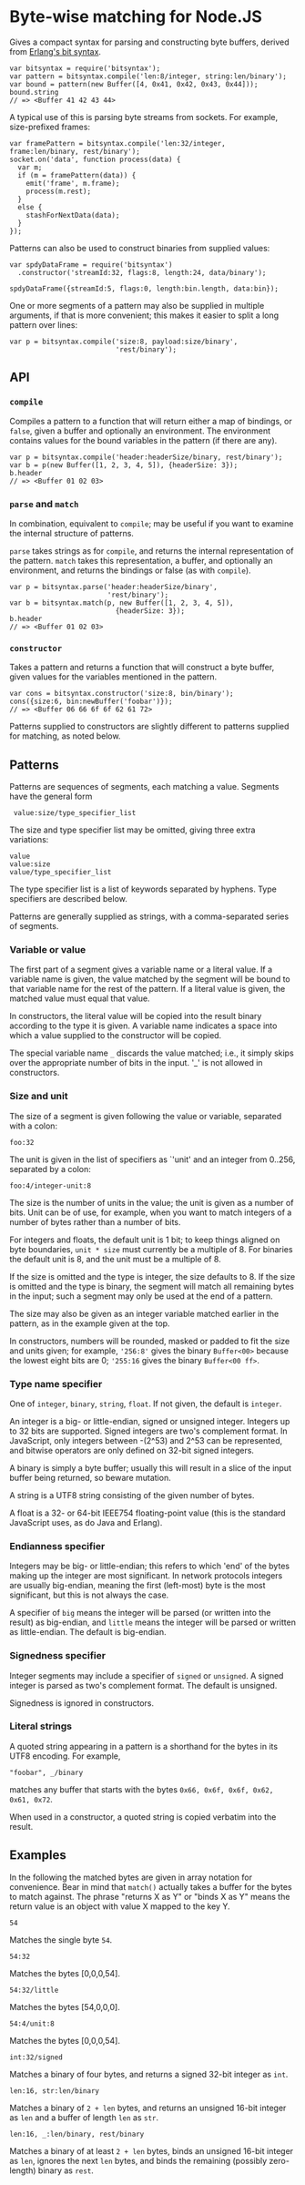 # Byte-wise matching for Node.JS

Gives a compact syntax for parsing and constructing byte buffers,
derived from [Erlang's bit
syntax](http://www.erlang.org/doc/programming_examples/bit_syntax.html#id64858).

    var bitsyntax = require('bitsyntax');
    var pattern = bitsyntax.compile('len:8/integer, string:len/binary');
    var bound = pattern(new Buffer([4, 0x41, 0x42, 0x43, 0x44]));
    bound.string
    // => <Buffer 41 42 43 44>

A typical use of this is parsing byte streams from sockets. For
example, size-prefixed frames:

    var framePattern = bitsyntax.compile('len:32/integer, frame:len/binary, rest/binary');
    socket.on('data', function process(data) {
      var m;
      if (m = framePattern(data)) {
        emit('frame', m.frame);
        process(m.rest);
      }
      else {
        stashForNextData(data);
      }
    });

Patterns can also be used to construct binaries from supplied values:

    var spdyDataFrame = require('bitsyntax')
      .constructor('streamId:32, flags:8, length:24, data/binary');

    spdyDataFrame({streamId:5, flags:0, length:bin.length, data:bin});

One or more segments of a pattern may also be supplied in multiple
arguments, if that is more convenient; this makes it easier to split a
long pattern over lines:

    var p = bitsyntax.compile('size:8, payload:size/binary',
                              'rest/binary');

## API

### `compile`

Compiles a pattern to a function that will return either a map of
bindings, or `false`, given a buffer and optionally an
environment. The environment contains values for the bound variables
in the pattern (if there are any).

    var p = bitsyntax.compile('header:headerSize/binary, rest/binary');
    var b = p(new Buffer([1, 2, 3, 4, 5]), {headerSize: 3});
    b.header
    // => <Buffer 01 02 03>

### `parse` and `match`

In combination, equivalent to `compile`; may be useful if you want to
examine the internal structure of patterns.

`parse` takes strings as for `compile`, and returns the internal
representation of the pattern. `match` takes this representation, a
buffer, and optionally an environment, and returns the bindings or
false (as with `compile`).

    var p = bitsyntax.parse('header:headerSize/binary',
                            'rest/binary');
    var b = bitsyntax.match(p, new Buffer([1, 2, 3, 4, 5]),
                              {headerSize: 3});
    b.header
    // => <Buffer 01 02 03>

### `constructor`

Takes a pattern and returns a function that will construct a byte
buffer, given values for the variables mentioned in the pattern.

    var cons = bitsyntax.constructor('size:8, bin/binary');
    cons({size:6, bin:newBuffer('foobar')});
    // => <Buffer 06 66 6f 6f 62 61 72>

Patterns supplied to constructors are slightly different to patterns
supplied for matching, as noted below.

## Patterns

Patterns are sequences of segments, each matching a value. Segments
have the general form

     value:size/type_specifier_list

The size and type specifier list may be omitted, giving three extra
variations:

    value
    value:size
    value/type_specifier_list

The type specifier list is a list of keywords separated by
hyphens. Type specifiers are described below.

Patterns are generally supplied as strings, with a comma-separated
series of segments.

### Variable or value

The first part of a segment gives a variable name or a literal
value. If a variable name is given, the value matched by the segment
will be bound to that variable name for the rest of the pattern. If a
literal value is given, the matched value must equal that value.

In constructors, the literal value will be copied into the result
binary according to the type it is given. A variable name indicates a
space into which a value supplied to the constructor will be copied.

The special variable name `_` discards the value matched; i.e., it
simply skips over the appropriate number of bits in the input. '_' is
not allowed in constructors.

### Size and unit

The size of a segment is given following the value or variable,
separated with a colon:

    foo:32

The unit is given in the list of specifiers as `'unit' and
an integer from 0..256, separated by a colon:

    foo:4/integer-unit:8

The size is the number of units in the value; the unit is given as a
number of bits. Unit can be of use, for example, when you want to
match integers of a number of bytes rather than a number of bits.

For integers and floats, the default unit is 1 bit; to keep things
aligned on byte boundaries, `unit * size` must currently be a multiple
of 8. For binaries the default unit is 8, and the unit must be a
multiple of 8.

If the size is omitted and the type is integer, the size defaults to
8. If the size is omitted and the type is binary, the segment will
match all remaining bytes in the input; such a segment may only be
used at the end of a pattern.

The size may also be given as an integer variable matched earlier in
the pattern, as in the example given at the top.

In constructors, numbers will be rounded, masked or padded to fit the
size and units given; for example, `'256:8'` gives the binary
`Buffer<00>` because the lowest eight bits are 0; `'255:16` gives the
binary `Buffer<00 ff>`.

### Type name specifier

One of `integer`, `binary`, `string`, `float`. If not given, the
default is `integer`.

An integer is a big- or little-endian, signed or unsigned
integer. Integers up to 32 bits are supported. Signed integers are
two's complement format. In JavaScript, only integers between -(2^53)
and 2^53 can be represented, and bitwise operators are only defined on
32-bit signed integers.

A binary is simply a byte buffer; usually this will result in a slice
of the input buffer being returned, so beware mutation.

A string is a UTF8 string consisting of the given number of bytes.

A float is a 32- or 64-bit IEEE754 floating-point value (this is the
standard JavaScript uses, as do Java and Erlang).

### Endianness specifier

Integers may be big- or little-endian; this refers to which 'end' of
the bytes making up the integer are most significant. In network
protocols integers are usually big-endian, meaning the first
(left-most) byte is the most significant, but this is not always the
case.

A specifier of `big` means the integer will be parsed (or written into
the result) as big-endian, and `little` means the integer will be
parsed or written as little-endian. The default is big-endian.

### Signedness specifier

Integer segments may include a specifier of `signed` or `unsigned`. A
signed integer is parsed as two's complement format. The default is
unsigned.

Signedness is ignored in constructors.

### Literal strings

A quoted string appearing in a pattern is a shorthand for the bytes in
its UTF8 encoding. For example,

    "foobar", _/binary

matches any buffer that starts with the bytes `0x66, 0x6f, 0x6f, 0x62,
0x61, 0x72`.

When used in a constructor, a quoted string is copied verbatim into
the result.

## Examples

In the following the matched bytes are given in array notation for
convenience. Bear in mind that `match()` actually takes a buffer for
the bytes to match against. The phrase "returns X as Y" or "binds X as
Y" means the return value is an object with value X mapped to the key
Y.

    54

Matches the single byte `54`.

    54:32

Matches the bytes [0,0,0,54].

    54:32/little

Matches the bytes [54,0,0,0].

    54:4/unit:8

Matches the bytes [0,0,0,54].

    int:32/signed

Matches a binary of four bytes, and returns a signed 32-bit integer as
`int`.

    len:16, str:len/binary

Matches a binary of `2 + len` bytes, and returns an unsigned 16-bit
integer as `len` and a buffer of length `len` as `str`.

    len:16, _:len/binary, rest/binary

Matches a binary of at least `2 + len` bytes, binds an unsigned 16-bit
integer as `len`, ignores the next `len` bytes, and binds the
remaining (possibly zero-length) binary as `rest`.
